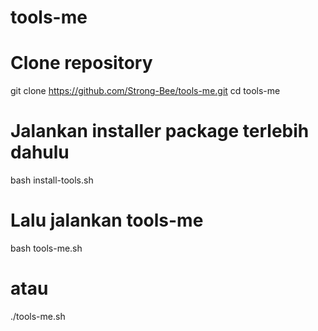 # tools-me
# Clone repository
git clone https://github.com/Strong-Bee/tools-me.git
cd tools-me

# Jalankan installer package terlebih dahulu
bash install-tools.sh

# Lalu jalankan tools-me
bash tools-me.sh
# atau
./tools-me.sh
